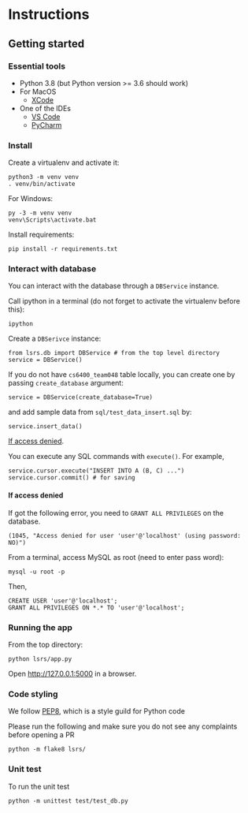 # Instructions

## Getting started

### Essential tools

* Python 3.8 (but Python version >= 3.6 should work)
* For MacOS
  * [XCode](https://developer.apple.com/xcode/)
* One of the IDEs
  * [VS Code](https://code.visualstudio.com/)
  * [PyCharm](https://www.jetbrains.com/pycharm/)

### Install

Create a virtualenv and activate it:

```
python3 -m venv venv
. venv/bin/activate
```

For Windows:

```
py -3 -m venv venv
venv\Scripts\activate.bat
```

Install requirements:

```
pip install -r requirements.txt
```

### Interact with database

You can interact with the database through a `DBService` instance.

Call ipython in a terminal (do not forget to activate the virtualenv before this):

```
ipython
```

Create a `DBSerivce` instance:

```
from lsrs.db import DBService # from the top level directory
service = DBService()
```

If you do not have `cs6400_team048` table locally, you can create one by 
passing `create_database` argument:

```
service = DBService(create_database=True)
```

and add sample data from `sql/test_data_insert.sql` by:

```
service.insert_data()
```

[If access denied](#if-access-denied).

You can execute any SQL commands with `execute()`. For example,

```
service.cursor.execute("INSERT INTO A (B, C) ...")
service.cursor.commit() # for saving 
```

#### If access denied

If got the following error, you need to `GRANT ALL PRIVILEGES` on the database. 

```(1045, "Access denied for user 'user'@'localhost' (using password: NO)")```

From a terminal, access MySQL as root (need to enter pass word):

```
mysql -u root -p
```

Then,

```
CREATE USER 'user'@'localhost';
GRANT ALL PRIVILEGES ON *.* TO 'user'@'localhost';
```

### Running the app

From the top directory:

```
python lsrs/app.py 
```

Open http://127.0.0.1:5000 in a browser.

### Code styling

We follow [PEP8](https://www.python.org/dev/peps/pep-0008/), which is a style guild for Python code

Please run the following and make sure you do not see any complaints before opening a PR

```
python -m flake8 lsrs/
```

### Unit test

To run the unit test

```
python -m unittest test/test_db.py
```